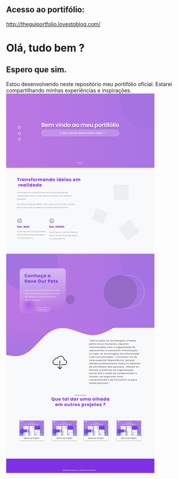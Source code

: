 ## Acesso ao portifólio:
http://theguiportfolio.lovestoblog.com/

# Olá, tudo bem ?
## Espero que sim.

Estou desenvolvendo neste repositório meu portifólio oficial.
Estarei compartilhando minhas experiências e inspirações.
<img src="/assets/images/images/Main.jpg" alt="My cool logo"/>


